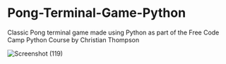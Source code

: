 # Pong-Terminal-Game-Python

Classic Pong terminal game made using Python as part of the Free Code Camp Python Course by Christian Thompson

![Screenshot (119)](https://user-images.githubusercontent.com/80093500/139522697-2e804bf6-6f34-4e06-ac4c-9ab2619372c4.png)
